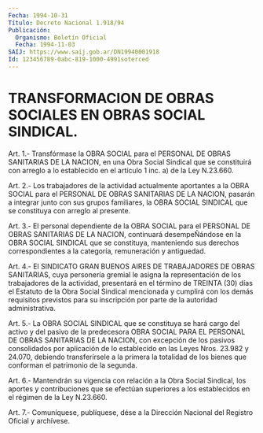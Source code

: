 ```yaml
---
Fecha: 1994-10-31
Título: Decreto Nacional 1.918/94
Publicación:
  Organismo: Boletín Oficial
  Fecha: 1994-11-03
SAIJ: https://www.saij.gob.ar/DN19940001918
Id: 123456789-0abc-819-1000-4991soterced
---
```

# TRANSFORMACION DE OBRAS SOCIALES EN OBRAS SOCIAL SINDICAL.

<a id="1"></a>
Art. 1.- Transfórmase la OBRA SOCIAL para el PERSONAL DE OBRAS SANITARIAS  DE  LA  NACION,  en  una  Obra  Social  Sindical que se constituirá con arreglo a lo establecido en el artículo  1  inc. a) de la Ley N.23.660.

<a id="2"></a>
Art.  2.-  Los  trabajadores  de  la  actividad  actualmente aportantes  a  la  OBRA SOCIAL para el PERSONAL DE OBRAS SANITARIAS DE LA NACION, pasarán  a  integrar junto con sus grupos familiares, la OBRA SOCIAL SINDICAL que  se constituya con arreglo al presente.

<a id="3"></a>
Art.  3.-  El  personal  dependiente de la OBRA SOCIAL para el PERSONAL DE OBRAS SANITARIAS DE LA NACION, continuará desempeÑándose  en  la  OBRA SOCIAL  SINDICAL  que  se  constituya, manteniendo  sus  derechos    correspondientes    a  la  categoría, remuneración y antiguedad.

<a id="4"></a>
Art.  4.-  El  SINDICATO  GRAN BUENOS AIRES DE TRABAJADORES DE OBRAS SANITARIAS, cuya personería gremial le asigna la representación de los trabajadores  de  la actividad, presentará en el  término  de TREINTA (30) días el Estatuto  de  la  Obra  Social Sindical mencionada  y  cumplirá con los demás requisitos previstos para  su  inscripción por parte  de  la  autoridad  administrativa.

<a id="5"></a>
Art.  5.-  La  OBRA  SOCIAL SINDICAL que se constituya se hará cargo del activo y del pasivo  de  la  predecesora OBRA SOCIAL PARA EL PERSONAL DE OBRAS SANITARIAS DE LA NACION,  con excepción de los pasivos consolidados por aplicación de lo establecido  en las Leyes Nros.  23.982  y  24.070,  debiendo transferírsele a la primera  la totalidad de los bienes que  conforman el patrimonio de la segunda.

<a id="6"></a>
Art.  6.- Mantendrán su vigencia con relación a la Obra Social Sindical, los  aportes  y contribuciones que se efectúan superiores a los establecidos en el régimen de la Ley N.23.660.

<a id="7"></a>
Art. 7.- Comuníquese, publíquese, dése a la Dirección Nacional del Registro Oficial y archívese.